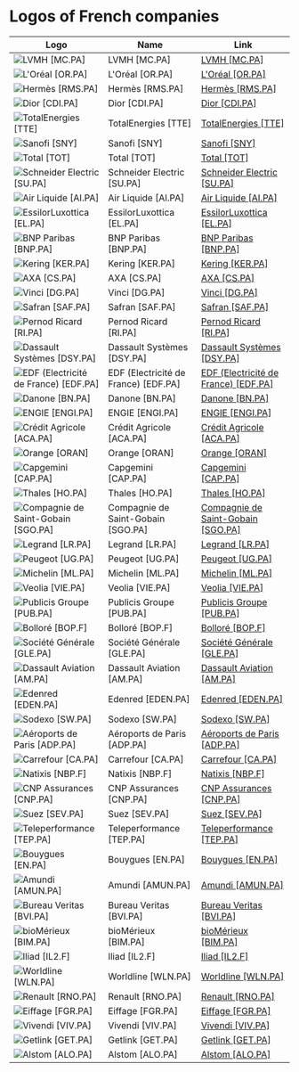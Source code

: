 # Logos of French companies

| Logo | Name  | Link |
| ---- | ----  | ---- |
| ![LVMH [MC.PA]](/img/128/MC.PA-db2b6829.png) | LVMH [MC.PA] | [LVMH [MC.PA]](lvmh/logo/ ) |
| ![L'Oréal [OR.PA]](/img/128/OR.PA-63218e50.png) | L'Oréal [OR.PA] | [L'Oréal [OR.PA]](l-oreal/logo/ ) |
| ![Hermès [RMS.PA]](/img/128/RMS.PA-8eb334f4.png) | Hermès [RMS.PA] | [Hermès [RMS.PA]](hermes-international/logo/ ) |
| ![Dior [CDI.PA]](/img/128/CDI.PA-3576464b.png) | Dior [CDI.PA] | [Dior [CDI.PA]](dior/logo/ ) |
| ![TotalEnergies [TTE]](/img/128/TTE-8218378b.png) | TotalEnergies [TTE] | [TotalEnergies [TTE]](totalenergies/logo/ ) |
| ![Sanofi [SNY]](/img/128/SNY-cee4cb65.png) | Sanofi [SNY] | [Sanofi [SNY]](sanofi/logo/ ) |
| ![Total [TOT]](/img/128/TOT-af387cc0.png) | Total [TOT] | [Total [TOT]](total/logo/ ) |
| ![Schneider Electric [SU.PA]](/img/128/SU.PA-acbaeec9.png) | Schneider Electric [SU.PA] | [Schneider Electric [SU.PA]](schneider-electric/logo/ ) |
| ![Air Liquide [AI.PA]](/img/128/AI.PA-4d616f6d.png) | Air Liquide [AI.PA] | [Air Liquide [AI.PA]](air-liquide/logo/ ) |
| ![EssilorLuxottica [EL.PA]](/img/128/EL.PA-8c40ea3c.png) | EssilorLuxottica [EL.PA] | [EssilorLuxottica [EL.PA]](essilor-luxottica/logo/ ) |
| ![BNP Paribas [BNP.PA]](/img/128/BNP.PA-5d29d774.png) | BNP Paribas [BNP.PA] | [BNP Paribas [BNP.PA]](bnp-paribas/logo/ ) |
| ![Kering [KER.PA]](/img/128/KER.PA-5e5c6507.png) | Kering [KER.PA] | [Kering [KER.PA]](kering/logo/ ) |
| ![AXA [CS.PA]](/img/128/CS.PA-d3338507.png) | AXA [CS.PA] | [AXA [CS.PA]](axa/logo/ ) |
| ![Vinci [DG.PA]](/img/128/DG.PA-c328431c.png) | Vinci [DG.PA] | [Vinci [DG.PA]](vinci/logo/ ) |
| ![Safran [SAF.PA]](/img/128/SAF.PA-013ba474.png) | Safran [SAF.PA] | [Safran [SAF.PA]](safran/logo/ ) |
| ![Pernod Ricard [RI.PA]](/img/128/RI.PA-61e62e0a.png) | Pernod Ricard [RI.PA] | [Pernod Ricard [RI.PA]](pernod-ricard/logo/ ) |
| ![Dassault Systèmes [DSY.PA]](/img/128/DSY.PA-dfeb6668.png) | Dassault Systèmes [DSY.PA] | [Dassault Systèmes [DSY.PA]](dassault-systemes/logo/ ) |
| ![EDF (Electricité de France) [EDF.PA]](/img/128/EDF.PA-4223c479.png) | EDF (Electricité de France) [EDF.PA] | [EDF (Electricité de France) [EDF.PA]](edf/logo/ ) |
| ![Danone [BN.PA]](/img/128/BN.PA-411dee8d.png) | Danone [BN.PA] | [Danone [BN.PA]](danone/logo/ ) |
| ![ENGIE [ENGI.PA]](/img/128/ENGI.PA-21492977.png) | ENGIE [ENGI.PA] | [ENGIE [ENGI.PA]](engie/logo/ ) |
| ![Crédit Agricole [ACA.PA]](/img/128/ACA.PA-cb46730e.png) | Crédit Agricole [ACA.PA] | [Crédit Agricole [ACA.PA]](credit-agricole/logo/ ) |
| ![Orange [ORAN]](/img/128/ORAN-16913f15.png) | Orange [ORAN] | [Orange [ORAN]](orange/logo/ ) |
| ![Capgemini [CAP.PA]](/img/128/CAP.PA-6d921cf2.png) | Capgemini [CAP.PA] | [Capgemini [CAP.PA]](capgemini/logo/ ) |
| ![Thales [HO.PA]](/img/128/HO.PA-b530492a.png) | Thales [HO.PA] | [Thales [HO.PA]](thales/logo/ ) |
| ![Compagnie de Saint-Gobain [SGO.PA]](/img/128/SGO.PA-9edb474e.png) | Compagnie de Saint-Gobain [SGO.PA] | [Compagnie de Saint-Gobain [SGO.PA]](compagnie-de-saint-gobain/logo/ ) |
| ![Legrand [LR.PA]](/img/128/LR.PA-8eb6f054.png) | Legrand [LR.PA] | [Legrand [LR.PA]](legrand/logo/ ) |
| ![Peugeot [UG.PA]](/img/128/UG.PA-f2f4e99d.png) | Peugeot [UG.PA] | [Peugeot [UG.PA]](peugeot/logo/ ) |
| ![Michelin [ML.PA]](/img/128/ML.PA-6347ff9d.png) | Michelin [ML.PA] | [Michelin [ML.PA]](michelin/logo/ ) |
| ![Veolia [VIE.PA]](/img/128/VIE.PA-e508b0f9.png) | Veolia [VIE.PA] | [Veolia [VIE.PA]](veolia/logo/ ) |
| ![Publicis Groupe [PUB.PA]](/img/128/PUB.PA-0af13bde.png) | Publicis Groupe [PUB.PA] | [Publicis Groupe [PUB.PA]](publicis-groupe/logo/ ) |
| ![Bolloré [BOP.F]](/img/128/BOP.F-211e9b71.png) | Bolloré [BOP.F] | [Bolloré [BOP.F]](bollore/logo/ ) |
| ![Société Générale [GLE.PA]](/img/128/GLE.PA-c5257257.png) | Société Générale [GLE.PA] | [Société Générale [GLE.PA]](societe-generale/logo/ ) |
| ![Dassault Aviation [AM.PA]](/img/128/AM.PA-41d1bfba.png) | Dassault Aviation [AM.PA] | [Dassault Aviation [AM.PA]](dassault-aviation/logo/ ) |
| ![Edenred [EDEN.PA]](/img/128/EDEN.PA-5e2ae4b9.png) | Edenred [EDEN.PA] | [Edenred [EDEN.PA]](edenred/logo/ ) |
| ![Sodexo [SW.PA]](/img/128/SW.PA-8886fc68.png) | Sodexo [SW.PA] | [Sodexo [SW.PA]](sodexo/logo/ ) |
| ![Aéroports de Paris [ADP.PA]](/img/128/ADP.PA-2cd3697f.png) | Aéroports de Paris [ADP.PA] | [Aéroports de Paris [ADP.PA]](paris-airports/logo/ ) |
| ![Carrefour [CA.PA]](/img/128/CA.PA-ca6a4441.png) | Carrefour [CA.PA] | [Carrefour [CA.PA]](carrefour/logo/ ) |
| ![Natixis [NBP.F]](/img/128/NBP.F-cf2e37fc.png) | Natixis [NBP.F] | [Natixis [NBP.F]](natixis/logo/ ) |
| ![CNP Assurances [CNP.PA]](/img/128/CNP.PA-22edd84f.png) | CNP Assurances [CNP.PA] | [CNP Assurances [CNP.PA]](cnp-assurances/logo/ ) |
| ![Suez [SEV.PA]](/img/128/SEV.PA-73036464.png) | Suez [SEV.PA] | [Suez [SEV.PA]](suez/logo/ ) |
| ![Teleperformance [TEP.PA]](/img/128/TEP.PA-af0d3988.png) | Teleperformance [TEP.PA] | [Teleperformance [TEP.PA]](teleperformance/logo/ ) |
| ![Bouygues [EN.PA]](/img/128/EN.PA-30249ae1.png) | Bouygues [EN.PA] | [Bouygues [EN.PA]](bouygues/logo/ ) |
| ![Amundi [AMUN.PA]](/img/128/AMUN.PA-7770ac4a.png) | Amundi [AMUN.PA] | [Amundi [AMUN.PA]](amundi/logo/ ) |
| ![Bureau Veritas [BVI.PA]](/img/128/BVI.PA-1830547b.png) | Bureau Veritas [BVI.PA] | [Bureau Veritas [BVI.PA]](bureau-veritas/logo/ ) |
| ![bioMérieux [BIM.PA]](/img/128/BIM.PA-4897f3ee.png) | bioMérieux [BIM.PA] | [bioMérieux [BIM.PA]](biomerieux/logo/ ) |
| ![Iliad [IL2.F]](/img/128/IL2.F-5c995c44.png) | Iliad [IL2.F] | [Iliad [IL2.F]](iliad/logo/ ) |
| ![Worldline [WLN.PA]](/img/128/WLN.PA-a604e9e6.png) | Worldline [WLN.PA] | [Worldline [WLN.PA]](worldline/logo/ ) |
| ![Renault [RNO.PA]](/img/128/RNO.PA-d45da38f.png) | Renault [RNO.PA] | [Renault [RNO.PA]](renault/logo/ ) |
| ![Eiffage [FGR.PA]](/img/128/FGR.PA-093068ee.png) | Eiffage [FGR.PA] | [Eiffage [FGR.PA]](eiffage/logo/ ) |
| ![Vivendi [VIV.PA]](/img/128/VIV.PA-3d6fe78e.png) | Vivendi [VIV.PA] | [Vivendi [VIV.PA]](vivendi/logo/ ) |
| ![Getlink [GET.PA]](/img/128/GET.PA-c520d26f.png) | Getlink [GET.PA] | [Getlink [GET.PA]](getlink/logo/ ) |
| ![Alstom [ALO.PA]](/img/128/ALO.PA-75f9c25d.png) | Alstom [ALO.PA] | [Alstom [ALO.PA]](alstom/logo/ ) |
